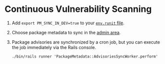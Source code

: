 # Continuous Vulnerability Scanning

1. Add `export PM_SYNC_IN_DEV=true` to your [`env.runit` file](../runit.md#modifying-environment-configuration-for-services).
1. Choose package metadata to sync in the [admin area](https://docs.gitlab.com/ee/administration/settings/security_and_compliance.html#choose-package-registry-metadata-to-sync).
1. Package advisories are synchronized by a cron job, but you can execute the job immediately via the Rails console.

   ```shell
   ./bin/rails runner 'PackageMetadata::AdvisoriesSyncWorker.perform'
   ```
   